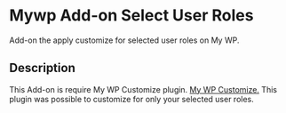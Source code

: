 # Mywp Add-on Select User Roles

Add-on the apply customize for selected user roles on My WP.

## Description
This Add-on is require My WP Customize plugin. [My WP Customize.](https://mywpcustomize.com/)
This plugin was possible to customize for only your selected user roles.